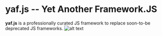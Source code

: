 yaf.js -- Yet Another Framework.JS
===

**yaf.js** is a professionally curated JS framework to replace soon-to-be deprecated JS frameworks.
![alt text](https://i.imgur.com/92XRHer.jpg "fap")
